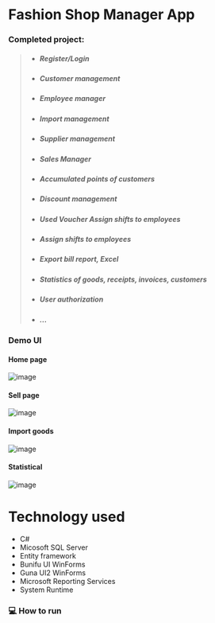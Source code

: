 # Fashion Shop Manager App


### Completed project:
>+ ##### Register/Login
>+ ##### Customer management
>+ ##### Employee manager
>+ ##### Import management
>+ ##### Supplier management
>+ ##### Sales Manager
>+ ##### Accumulated points of customers
>+ ##### Discount management
>+ ##### Used Voucher Assign shifts to employees
>+ ##### Assign shifts to employees
>+ ##### Export bill report, Excel
>+ ##### Statistics of goods, receipts, invoices, customers
>+ ##### User authorization
>+ ##### ...

### Demo UI
#### Home page
![image](https://user-images.githubusercontent.com/67332180/147843447-d635f019-ef72-413f-ba0c-361283f9eff8.png)

#### Sell page
![image](https://user-images.githubusercontent.com/67332180/147843448-924cdc56-7df0-49f6-aab8-0749d3b5be95.png)

#### Import goods
![image](https://user-images.githubusercontent.com/67332180/147843451-99e6ffc3-c0a1-4a92-9ae0-c5c39b913bbf.png)

#### Statistical
![image](https://user-images.githubusercontent.com/67332180/147843451-99e6ffc3-c0a1-4a92-9ae0-c5c39b913bbf.png)



# Technology used
- C#
- Micosoft SQL Server
- Entity framework
- Bunifu UI WinForms
- Guna UI2 WinForms
- Microsoft Reporting Services
- System Runtime




### :computer: How to run

